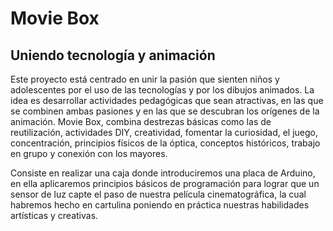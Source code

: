 # Movie Box

## Uniendo tecnología y animación

Este proyecto está centrado en unir la pasión que sienten niños y adolescentes por el uso de las tecnologías y por los dibujos animados. La idea es desarrollar actividades pedagógicas que sean atractivas, en las que se combinen ambas pasiones y en las que se descubran los orígenes de la animación. Movie Box, combina destrezas básicas como las de reutilización, actividades DIY, creatividad, fomentar la curiosidad, el juego, concentración, principios físicos de la óptica, conceptos históricos, trabajo en grupo y conexión con los mayores. 

Consiste en realizar una caja donde introduciremos una placa de Arduino, en ella aplicaremos principios básicos de programación para lograr que un sensor de luz capte el paso de nuestra película cinematográfica, la cual habremos hecho en cartulina poniendo en práctica nuestras habilidades artísticas y creativas. 
